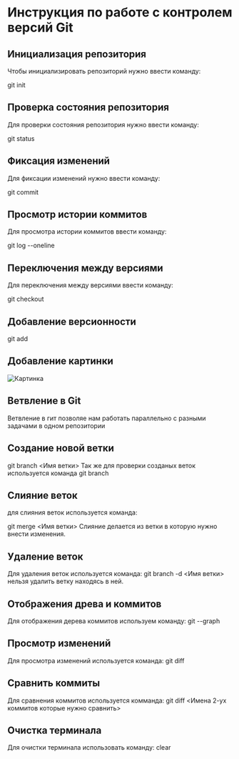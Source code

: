 # **Инструкция по работе с контролем версий Git**

## Инициализация репозитория
 
 Чтобы инициализировать репозиторий нужно ввести команду:

 git init

## Проверка состояния репозитория

Для проверки состояния репозитория нужно ввести команду:

git status

## Фиксация изменений

Для фиксации изменений нужно ввести команду:

git commit

## Просмотр истории коммитов

Для просмотра истории коммитов ввести команду:

git log --oneline

## Переключения между версиями

Для переключения между версиями ввести команду:

git checkout


## Добавление версионности

git add

## Добавление картинки

![Картинка](Wotlk.png)

## Ветвление в Git

Ветвление в гит позволяе нам работать параллельно с разными задачами в одном репозитории

## Создание новой ветки

git branch <Имя ветки> Так же для проверки созданых веток используется команда git branch

## Слияние веток

для слияния веток используется команда:
 
 git merge <Имя ветки> Слияние делается из ветки в которую нужно внести изменения.

## Удаление веток

Для удаления веток используется команда: git branch -d <Имя ветки> нельзя удалить ветку находясь в ней.


## Отображения древа и коммитов

Для отображения дерева коммитов используем команду:
git --graph

## Просмотр изменений

Для просмотра изменений используется команда: git diff

## Сравнить коммиты

Для сравнения коммитов используется комманда: git diff <Имена 2-ух коммитов которые нужно сравнить>

## Очистка терминала

Для очистки терминала использовать команду:
clear

##
